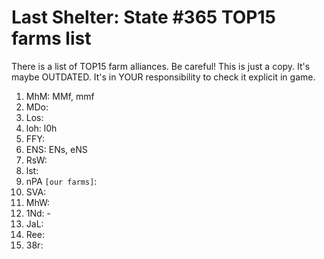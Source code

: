 # Last Shelter: State #365 TOP15 farms list

There is a list of TOP15 farm alliances. Be careful! This is just a copy. It's maybe OUTDATED. It's in YOUR responsibility to check it explicit in game.

1. MhM: MMf, mmf
2. MDo:
3. Los:
4. loh: l0h
5. FFY:
6. ENS: ENs, eNS
7. RsW:
8. lst:
9. nPA ```[our farms]```:
10. SVA:
11. MhW:
12. 1Nd: -
13. JaL:
14. Ree:
15. 38r:
